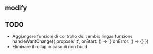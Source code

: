 ## modify

## TODO
- Aggiungere funzioni di controllo del cambio lingua
   funzione handleWantChange({
    propose:'it',
    onStart: () => {}
    onError: () => {}
   })
- Eliminare il rollup in caso di non build
